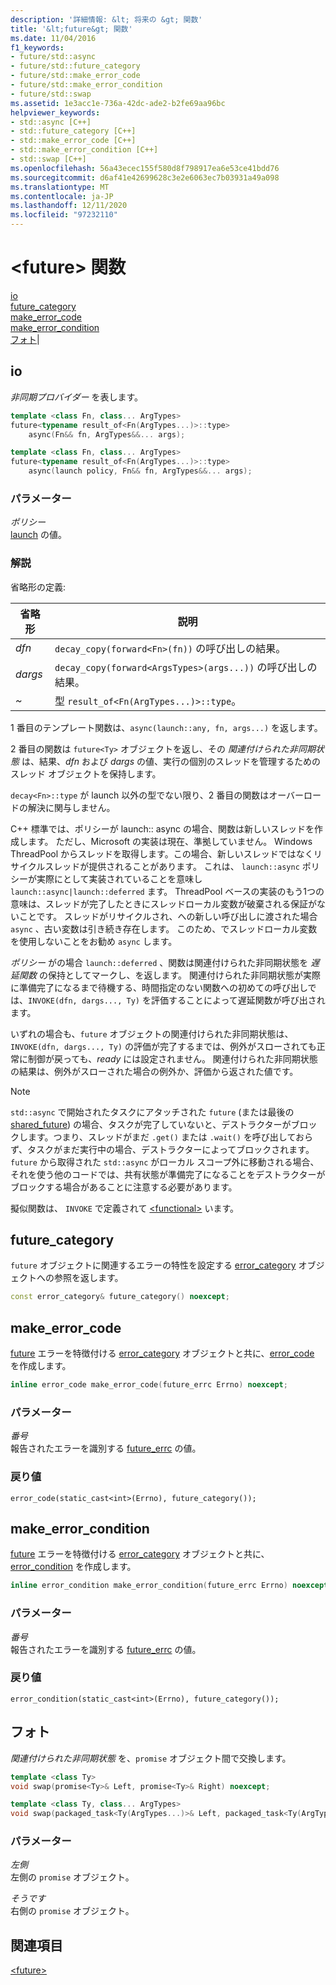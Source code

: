 ```yaml
---
description: '詳細情報: &lt; 将来の &gt; 関数'
title: '&lt;future&gt; 関数'
ms.date: 11/04/2016
f1_keywords:
- future/std::async
- future/std::future_category
- future/std::make_error_code
- future/std::make_error_condition
- future/std::swap
ms.assetid: 1e3acc1e-736a-42dc-ade2-b2fe69aa96bc
helpviewer_keywords:
- std::async [C++]
- std::future_category [C++]
- std::make_error_code [C++]
- std::make_error_condition [C++]
- std::swap [C++]
ms.openlocfilehash: 56a43ecec155f580d8f798917ea6e53ce41bdd76
ms.sourcegitcommit: d6af41e42699628c3e2e6063ec7b03931a49a098
ms.translationtype: MT
ms.contentlocale: ja-JP
ms.lasthandoff: 12/11/2020
ms.locfileid: "97232110"
---
```

# <a name="ltfuturegt-functions"></a>&lt;future&gt; 関数

[io](#async)\
[future_category](#future_category)\
[make_error_code](#make_error_code)\
[make_error_condition](#make_error_condition)\
[フォト](#swap)|

## <a name="async"></a><a name="async"></a> io

*非同期プロバイダー* を表します。

```cpp
template <class Fn, class... ArgTypes>
future<typename result_of<Fn(ArgTypes...)>::type>
    async(Fn&& fn, ArgTypes&&... args);

template <class Fn, class... ArgTypes>
future<typename result_of<Fn(ArgTypes...)>::type>
    async(launch policy, Fn&& fn, ArgTypes&&... args);
```

### <a name="parameters"></a>パラメーター

*ポリシー*\
[launch](../standard-library/future-enums.md#launch) の値。

### <a name="remarks"></a>解説

省略形の定義:

|省略形|説明|
|-|-|
|*dfn*|`decay_copy(forward<Fn>(fn))` の呼び出しの結果。|
|*dargs*|`decay_copy(forward<ArgsTypes>(args...))` の呼び出しの結果。|
|*~*|型 `result_of<Fn(ArgTypes...)>::type`。|

1 番目のテンプレート関数は、`async(launch::any, fn, args...)` を返します。

2 番目の関数は `future<Ty>` オブジェクトを返し、その *関連付けられた非同期状態* は、結果、*dfn* および *dargs* の値、実行の個別のスレッドを管理するためのスレッド オブジェクトを保持します。

`decay<Fn>::type` が launch 以外の型でない限り、2 番目の関数はオーバーロードの解決に関与しません。

C++ 標準では、ポリシーが launch:: async の場合、関数は新しいスレッドを作成します。 ただし、Microsoft の実装は現在、準拠していません。 Windows ThreadPool からスレッドを取得します。この場合、新しいスレッドではなくリサイクルスレッドが提供されることがあります。 これは、 `launch::async` ポリシーが実際にとして実装されていることを意味し `launch::async|launch::deferred` ます。  ThreadPool ベースの実装のもう1つの意味は、スレッドが完了したときにスレッドローカル変数が破棄される保証がないことです。 スレッドがリサイクルされ、への新しい呼び出しに渡された場合 `async` 、古い変数は引き続き存在します。 このため、でスレッドローカル変数を使用しないことをお勧め `async` します。

*ポリシー* がの場合 `launch::deferred` 、関数は関連付けられた非同期状態を *遅延関数* の保持としてマークし、を返します。 関連付けられた非同期状態が実際に準備完了になるまで待機する、時間指定のない関数への初めての呼び出しでは、`INVOKE(dfn, dargs..., Ty)` を評価することによって遅延関数が呼び出されます。

いずれの場合も、`future` オブジェクトの関連付けられた非同期状態は、`INVOKE(dfn, dargs..., Ty)` の評価が完了するまでは、例外がスローされても正常に制御が戻っても、*ready* には設定されません。 関連付けられた非同期状態の結果は、例外がスローされた場合の例外か、評価から返された値です。

> [!NOTE]
> `std::async` で開始されたタスクにアタッチされた `future` (または最後の [shared_future](../standard-library/shared-future-class.md)) の場合、タスクが完了していないと、デストラクターがブロックします。つまり、スレッドがまだ `.get()` または `.wait()` を呼び出しておらず、タスクがまだ実行中の場合、デストラクターによってブロックされます。 `future` から取得された `std::async` がローカル スコープ外に移動される場合、それを使う他のコードでは、共有状態が準備完了になることをデストラクターがブロックする場合があることに注意する必要があります。

擬似関数は、 `INVOKE` で定義されて [\<functional>](../standard-library/functional.md) います。

## <a name="future_category"></a><a name="future_category"></a> future_category

`future` オブジェクトに関連するエラーの特性を設定する [error_category](../standard-library/error-category-class.md) オブジェクトへの参照を返します。

```cpp
const error_category& future_category() noexcept;
```

## <a name="make_error_code"></a><a name="make_error_code"></a> make_error_code

[future](../standard-library/future-class.md) エラーを特徴付ける [error_category](../standard-library/error-category-class.md) オブジェクトと共に、[error_code](../standard-library/error-code-class.md) を作成します。

```cpp
inline error_code make_error_code(future_errc Errno) noexcept;
```

### <a name="parameters"></a>パラメーター

*番号*\
報告されたエラーを識別する [future_errc](../standard-library/future-enums.md#future_errc) の値。

### <a name="return-value"></a>戻り値

`error_code(static_cast<int>(Errno), future_category());`

## <a name="make_error_condition"></a><a name="make_error_condition"></a> make_error_condition

[future](../standard-library/future-class.md) エラーを特徴付ける [error_category](../standard-library/error-category-class.md) オブジェクトと共に、[error_condition](../standard-library/error-condition-class.md) を作成します。

```cpp
inline error_condition make_error_condition(future_errc Errno) noexcept;
```

### <a name="parameters"></a>パラメーター

*番号*\
報告されたエラーを識別する [future_errc](../standard-library/future-enums.md#future_errc) の値。

### <a name="return-value"></a>戻り値

`error_condition(static_cast<int>(Errno), future_category());`

## <a name="swap"></a><a name="swap"></a> フォト

*関連付けられた非同期状態* を、`promise` オブジェクト間で交換します。

```cpp
template <class Ty>
void swap(promise<Ty>& Left, promise<Ty>& Right) noexcept;

template <class Ty, class... ArgTypes>
void swap(packaged_task<Ty(ArgTypes...)>& Left, packaged_task<Ty(ArgTypes...)>& Right) noexcept;
```

### <a name="parameters"></a>パラメーター

*左側*\
左側の `promise` オブジェクト。

*そうです*\
右側の `promise` オブジェクト。

## <a name="see-also"></a>関連項目

[\<future>](../standard-library/future.md)
